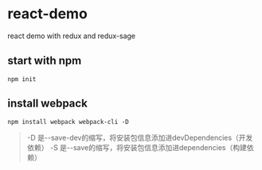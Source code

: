 # react-demo
react demo with redux and redux-sage

## start with npm

```
npm init
```

## install webpack

```
npm install webpack webpack-cli -D
```

> -D 是--save-dev的缩写，将安装包信息添加进devDependencies（开发依赖）
  -S 是--save的缩写，将安装包信息添加进dependencies（构建依赖）
